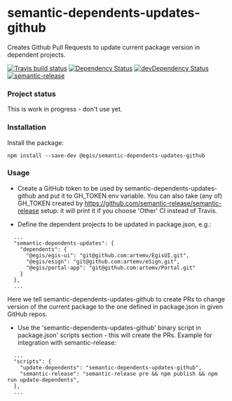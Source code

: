 # semantic-dependents-updates-github

Creates Github Pull Requests to update current package version in dependent projects.

[![Travis build status](http://img.shields.io/travis/artemv/semantic-dependents-updates-github.svg?style=flat)](https://travis-ci.org/artemv/semantic-dependents-updates-github)
[![Dependency Status](https://david-dm.org/artemv/semantic-dependents-updates-github.svg)](https://david-dm.org/artemv/semantic-dependents-updates-github)
[![devDependency Status](https://david-dm.org/artemv/semantic-dependents-updates-github/dev-status.svg)](https://david-dm.org/artemv/semantic-dependents-updates-github#info=devDependencies)
[![semantic-release](https://img.shields.io/badge/%20%20%F0%9F%93%A6%F0%9F%9A%80-semantic--release-e10079.svg)](https://github.com/semantic-release/semantic-release)

### Project status
This is work in progress - don't use yet.

### Installation
Install the package:
```
npm install --save-dev @egis/semantic-dependents-updates-github
```

### Usage

* Create a GitHub token to be used by semantic-dependents-updates-github and put it to GH_TOKEN env variable.
You can also take (any of) GH_TOKEN created by https://github.com/semantic-release/semantic-release setup: it will
print it if you choose 'Other' CI instead of Travis.

* Define the dependent projects to be updated in package.json, e.g.:
```
  ...
  "semantic-dependents-updates": {
    "dependents": {
      "@egis/egis-ui": "git@github.com:artemv/EgisUI.git",
      "@egis/esign": "git@github.com:artemv/eSign.git",
      "@egis/portal-app": "git@github.com:artemv/Portal.git"
    }
  },
  ...
```
Here we tell semantic-dependents-updates-github to create PRs to change version of the current package to the one
defined in package.json in given GitHub repos.

* Use the 'semantic-dependents-updates-github' binary script in package.json' scripts section - this will create the
PRs. Example for integration with semantic-release:
```
  ...
  "scripts": {
    "update-dependents": "semantic-dependents-updates-github",
    "semantic-release": "semantic-release pre && npm publish && npm run update-dependents",
  },
  ...

```